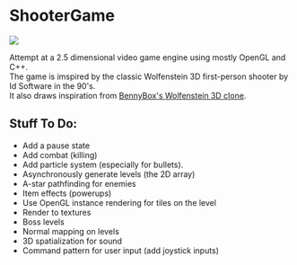 # ShooterGame

![](resources/demo.gif)

Attempt at a 2.5 dimensional video game engine using mostly OpenGL and C++. <br />
The game is imspired by the classic Wolfenstein 3D first-person shooter by Id Software in the 90's. <br />
It also draws inspiration from [BennyBox's Wolfenstein 3D clone](https://github.com/BennyQBD/Wolfenstein3DClone). <br />

## Stuff To Do:
 - Add a pause state
 - Add combat (killing)
 - Add particle system (especially for bullets).
 - Asynchronously generate levels (the 2D array)
 - A-star pathfinding for enemies
 - Item effects (powerups)
 - Use OpenGL instance rendering for tiles on the level
 - Render to textures
 - Boss levels
 - Normal mapping on levels
 - 3D spatialization for sound
 - Command pattern for user input (add joystick inputs)
